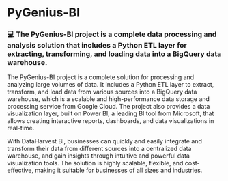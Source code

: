 
# PyGenius-BI

### 💻 The PyGenius-BI project is a complete data processing and analysis solution that includes a Python ETL layer for extracting, transforming, and loading data into a BigQuery data warehouse. 

The PyGenius-BI project is a complete solution for processing and analyzing large volumes of data. It includes a Python ETL layer to extract, transform, and load data from various sources into a BigQuery data warehouse, which is a scalable and high-performance data storage and processing service from Google Cloud. The project also provides a data visualization layer, built on Power BI, a leading BI tool from Microsoft, that allows creating interactive reports, dashboards, and data visualizations in real-time.

With DataHarvest BI, businesses can quickly and easily integrate and transform their data from different sources into a centralized data warehouse, and gain insights through intuitive and powerful data visualization tools. The solution is highly scalable, flexible, and cost-effective, making it suitable for businesses of all sizes and industries.

